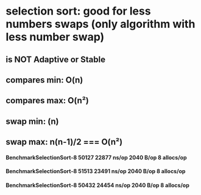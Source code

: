 
# selection sort: good for less numbers swaps (only algorithm with less number swap)
## is NOT Adaptive or Stable
## compares min: O(n)
## compares max: O(n²)
## swap min: (n)
## swap max: n(n-1)/2 === O(n²)


#### BenchmarkSelectionSort-8   	   50127	     22877 ns/op	    2040 B/op	       8 allocs/op
#### BenchmarkSelectionSort-8   	   51513	     23491 ns/op	    2040 B/op	       8 allocs/op
#### BenchmarkSelectionSort-8   	   50432	     24454 ns/op	    2040 B/op	       8 allocs/op
